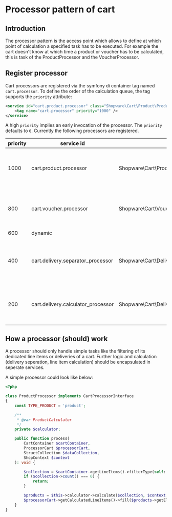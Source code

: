 # Processor pattern of cart 

## Introduction
The processor pattern is the access point which allows to define at which point of calculation a specified task has to be executed.
For example the cart doesn't know at which time a product or voucher has to be calculated, this is task of the ProductProcessor and the VoucherProcessor.

## Register processor
Cart processors are registered via the symfony di container tag named `cart.processor`.
To define the order of the calculation queue, the tag supports the `priority` attribute:
```xml
<service id="cart.product.processor" class="Shopware\Cart\Product\ProductProcessor">
    <tag name="cart.processor" priority="1000" />
</service>
```
A high `priority` implies an early invocation of the processor. The `priority` defaults to `0`.
Currently the following processors are registered.

| priority | service id | class | task |
| -------- | ---------- | ----- | ---- |
| 1000 | cart.product.processor | Shopware\Cart\Product\ProductProcessor  |  handle products which added to the cart by customer  |
| 800 | cart.voucher.processor | Shopware\Cart\Voucher\VoucherProcessor | handle vouchers which added to the cart by customer |
| 600 | dynamic |  |  |
| 400 | cart.delivery.separator_processor | Shopware\Cart\Delivery\DeliverySeparatorProcessor  | separates the different deliverable line items into deliveries |
| 200 | cart.delivery.calculator_processor | Shopware\Cart\Delivery\DeliveryCalculatorProcessor | calculates all deliveries which were created |

## How a processor (should) work
A processor should only handle simple tasks like the filtering of its dedicated line items or deliveries of a cart. Further logic and calculation (delivery seperation, line item calculation) should be encapsulated in seperate services.

A simple processor could look like below:
```php
<?php

class ProductProcessor implements CartProcessorInterface
{
    const TYPE_PRODUCT = 'product';

    /**
     * @var ProductCalculator
     */
    private $calculator;

    public function process(
        CartContainer $cartContainer,
        ProcessorCart $processorCart,
        StructCollection $dataCollection,
        ShopContext $context
    ): void {

        $collection = $cartContainer->getLineItems()->filterType(self::TYPE_PRODUCT);
        if ($collection->count() === 0) {
            return;
        }

        $products = $this->calculator->calculate($collection, $context, $dataCollection);
        $processorCart->getCalculatedLineItems()->fill($products->getElements());
    }
}
```



